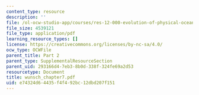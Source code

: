 ```yaml
---
content_type: resource
description: ''
file: /ol-ocw-studio-app/courses/res-12-000-evolution-of-physical-oceanography-spring-2007/e74324d64435f4f492bc12dbd207f151_wunsch_chapter7.pdf
file_size: 4539121
file_type: application/pdf
learning_resource_types: []
license: https://creativecommons.org/licenses/by-nc-sa/4.0/
ocw_type: OCWFile
parent_title: Part 2
parent_type: SupplementalResourceSection
parent_uid: 293166d4-7eb3-8b0d-338f-324fe69a2d53
resourcetype: Document
title: wunsch_chapter7.pdf
uid: e74324d6-4435-f4f4-92bc-12dbd207f151
---
```

